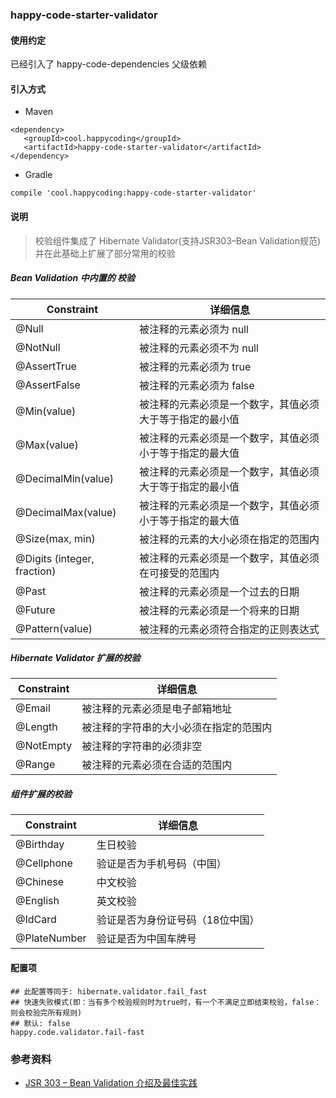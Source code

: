 ### happy-code-starter-validator
#### 使用约定

已经引入了 happy-code-dependencies 父级依赖

#### 引入方式

- Maven

```
<dependency>
   <groupId>cool.happycoding</groupId>
   <artifactId>happy-code-starter-validator</artifactId>
</dependency>
```    

- Gradle

```
compile 'cool.happycoding:happy-code-starter-validator'
```

#### 说明
> 校验组件集成了 Hibernate Validator(支持JSR303–Bean Validation规范) 并在此基础上扩展了部分常用的校验

##### Bean Validation 中内置的 校验

| Constraint | 详细信息 |
|------------|--------|
|@Null	|被注释的元素必须为 null|
|@NotNull	|被注释的元素必须不为 null|
|@AssertTrue	|被注释的元素必须为 true|
|@AssertFalse	|被注释的元素必须为 false|
|@Min(value)	|被注释的元素必须是一个数字，其值必须大于等于指定的最小值|
|@Max(value)	|被注释的元素必须是一个数字，其值必须小于等于指定的最大值|
|@DecimalMin(value)	|被注释的元素必须是一个数字，其值必须大于等于指定的最小值|
|@DecimalMax(value)	|被注释的元素必须是一个数字，其值必须小于等于指定的最大值|
|@Size(max, min)	|被注释的元素的大小必须在指定的范围内|
|@Digits (integer, fraction)	|被注释的元素必须是一个数字，其值必须在可接受的范围内|
|@Past	|被注释的元素必须是一个过去的日期|
|@Future	|被注释的元素必须是一个将来的日期|
|@Pattern(value)	|被注释的元素必须符合指定的正则表达式|

##### Hibernate Validator 扩展的校验

| Constraint | 详细信息 |
|------------|--------|
|@Email	|被注释的元素必须是电子邮箱地址|
|@Length	|被注释的字符串的大小必须在指定的范围内|
|@NotEmpty	|被注释的字符串的必须非空|
|@Range	|被注释的元素必须在合适的范围内|

##### 组件扩展的校验

| Constraint | 详细信息 |
|------------|--------|
| @Birthday | 生日校验 |
| @Cellphone | 验证是否为手机号码（中国）|
| @Chinese | 中文校验 |
| @English | 英文校验 | 
| @IdCard | 验证是否为身份证号码（18位中国）|
| @PlateNumber | 验证是否为中国车牌号 |


#### 配置项
    ## 此配置等同于: hibernate.validator.fail_fast
    ## 快速失败模式(即：当有多个校验规则时为true时，有一个不满足立即结束校验，false：则会校验完所有规则)
    ## 默认: false
    happy.code.validator.fail-fast
        
### 参考资料
- [JSR 303 – Bean Validation 介绍及最佳实践](https://developer.ibm.com/zh/articles/j-lo-jsr303/)
   
 


